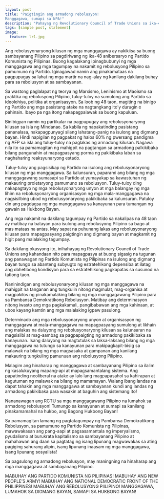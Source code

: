 ```yaml
---
layout: post
title: "Paigtingin ang armadong rebolusyon!
Manggagawa, sumapi sa NPA!"
description: "Pahayag ng Revolutionary Council of Trade Unions sa ika-48 anibersaryo ng Partido Komunista ng Pilipinas"
tags: [sample post, statement]
image:
  feature: lr1.jpg 
---
```


Ang rebolusyonaryong kilusan ng mga manggagawa ay nakikiisa sa buong sambayanang Pilipino sa pagdiriwang ng ika-48 anibersaryo ng Partido Komunista ng Pilipinas. Buong kagalakang ipinagbubunyi ng mga manggagawa ang mga tagumpay na nakamit ng rebolusyong Pilipino sa pamumuno ng Partido. Iginagawad namin ang pinakamataas na pagpupugay sa lahat ng mga martir na nag-alay ng kanilang dakilang buhay para sa rebolusyon at sa sambayanan.

Sa wastong paglalapat ng teorya ng Marxismo, Leninismo at Maoismo sa praktika ng rebolusyong Pilipino, tuluy-tuloy na sumulong ang Partido sa ideolohiya, politika at organisasyon. Sa loob ng 48 taon, magiting na binigo ng Partido ang mga pasistang atake na nagtangkang ito’y durugin o pahinain. Ibayo pa nga itong nakapagpalawak sa buong kapuluan.

Binibigyan namin ng partikular na pagpupugay ang rebolusyonaryong kilusan sa isla ng Mindanao. Sa kabila ng napakatinding pasistang pananalasa, nakapagpunyagi silang lahatang-panig na isulong ang digmang bayan. Hindi napigilan ng pagpakat ng halos 60% ng pwersang pandigma ng AFP sa isla ang tuluy-tuloy na paglakas ng armadong kilusan. Nagawa nila ito sa pamamagitan ng mahigpit na pagtangan sa armadong palkikibaka bilang pangunahin at mapagpasyang porma ng pakikibaka laban sa naghaharing reaksyunaryong estado.

Tuluy-tuloy ang pagsisikap ng Partido na isulong ang rebolusyonaryong kilusan ng mga manggagawa. Sa kalunsuran, paparami ang bilang ng mga manggagawang sumasapi sa Partido at yumayakap sa kawastuhan ng makauring proletaryong pamumuno sa rebolusyon. Tuluy-tuloy ding nakapagtayo ng mga rebolusyonaryong unyon at mga balangay ng mga lihim na rebolusyonaryong organisasyon ng mga mala-manggagawa na nagsisilbing ubod ng rebolusyonaryong pakikibaka sa kalunsuran. Patuloy din ang pagdagsa ng mga manggagawa sa kanayunan para tumangan ng gawain sa Hukbong Bayan.

Ang mga nakamit na dakilang tagumpay ng Partido sa nakalipas na 48 taon ay matibay na batayan para isulong ang rebolusyong Pilipino sa bago at mas mataas na antas. May sapat na puhunang lakas ang rebolusyonaryong kilusan para mapagpasyang paigtingin ang digmang bayan at magkamit ng higit pang malalaking tagumpay.

Sa dakilang okasyong ito, inihahayag ng Revolutionary Council of Trade Unions ang kahandaan nito para mapagpasya at buong sigasig na tugunan ang panawagan ng Partido Komunista ng Pilipinas na isulong ang digmang bayan tungo sa abanteng subyugto ng estratehikong depensiba at ilatag ang obhetibong kondisyon para sa estratehikong pagkapatas sa susunod na tatlong taon.

Naninindigan ang rebolusyonaryong kilusan ng mga manggagawa na mahigpit na tanganan ang tungkulin nitong magmulat, mag-organisa at magpakilos ng pinakamalaking bilang ng mga manggagawang Pilipino para sa Pambansa Demokratikong Rebolusyon. Matibay ang determinasyon nitong iwasto ang mga pagkakamali, pangibabawan ang mga kahinaan, at ubos kayang kamtin ang mga malalaking igpaw pasulong.

Determinado ang mga rebolusyonaryong unyon at organisasyon ng manggagawa at mala-manggagawa na mapagpasyang sumulong at likhain ang malakas na daluyong ng rebolusyonaryong kilusan sa kalunsaran na magsisilbi at mag-aambag sa pagpapaigting ng armadong pakikibaka sa kanayunan. Isang daluyong na magtutulak sa laksa-laksang bilang ng mga manggagawa na tutungo sa kanayunan para makipagkapit-bisig sa malawak na bilang ng mga magsasaka at gampanan ang kanilang makauring tungkuling pamunuan ang rebolusyong Pilipino.

Malagim ang hinaharap ng manggagawa at sambayanang Pilipino sa ilalim ng kasalukuyang mapang-api at mapagsamantalang sistema. Ang papatinding neoliberal na atake ay lalo lang magpapasahol sa kahirapan at kagutuman ng malawak na bilang ng mamamayan. Walang ibang landas na dapat tahakin ang mga manggagawa at sambayanan kundi ang landas ng armadong pakikibaka para wasakin at baguhin ang sistemang ito!

Nananawagan ang RCTU sa mga manggagawang Pilipino na lumahok sa armadong rebolusyon! Tumungo sa kanayunan at sumapi sa kanilang pinakamamahal na hukbo, ang Bagong Hukbong Bayan!

Sa pamamagitan lamang ng pagtatagumpay ng Pambansa Demokratikong Rebolusyon, sa pamumuno ng Partido Komunista ng Pilipinas, mawawakasan ang pang-aapi at pagsasamantala ng imperyalismo, pyudalismo at burukrata kapitalismo sa sambayanang Pilipino at mahahawan ang daan sa pagtatag ng isang lipunang magwawakas sa ating pagiging sahurang alipin, isang lipunang inaasam ng mga manggagawa, isang lipunang sosyalista!

Sa pagsulong ng armadong rebolusyon, may maningning na hinaharap ang mga manggagawa at sambayanang Pilipino.

MABUHAY ANG PARTIDO KOMUNISTA NG PILIPINAS!
MABUHAY ANG NEW PEOPLE’S ARMY!
MABUHAY ANG NATIONAL DEMOCRATIC FRONT OF THE PHILIPPINES!
MABUHAY ANG REBOLUSYONG PIILIPINO!
MANGGAGAWA, LUMAHOK SA DIGMANG BAYAN, SAMAPI SA HUKBONG BAYAN!
